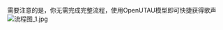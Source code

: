 需要注意的是，你无需完成完整流程，使用OpenUTAU模型即可快捷获得歌声<br />![流程图_1.jpg](https://cdn.nlark.com/yuque/0/2023/jpeg/34659871/1677084674605-ebf3b258-0227-4d56-8316-945fc91d71a1.jpeg#averageHue=%23f3f3f3&clientId=u034f6f98-87f4-4&from=ui&id=u79f60c99&name=%E6%B5%81%E7%A8%8B%E5%9B%BE_1.jpg&originHeight=1880&originWidth=1600&originalType=binary&ratio=2.125&rotation=0&showTitle=false&size=327536&status=done&style=none&taskId=ub0b8a5a8-7059-4ea1-89b9-cb624d641df&title=)
